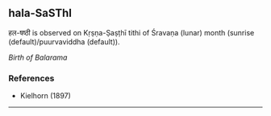 ## hala-SaSThI
हल-षष्ठी is observed on Kṛṣṇa-Ṣaṣṭhī tithi of Śravaṇa (lunar) month (sunrise (default)/puurvaviddha (default)).

_Birth of Balarama_
### References
* Kielhorn (1897)


---

